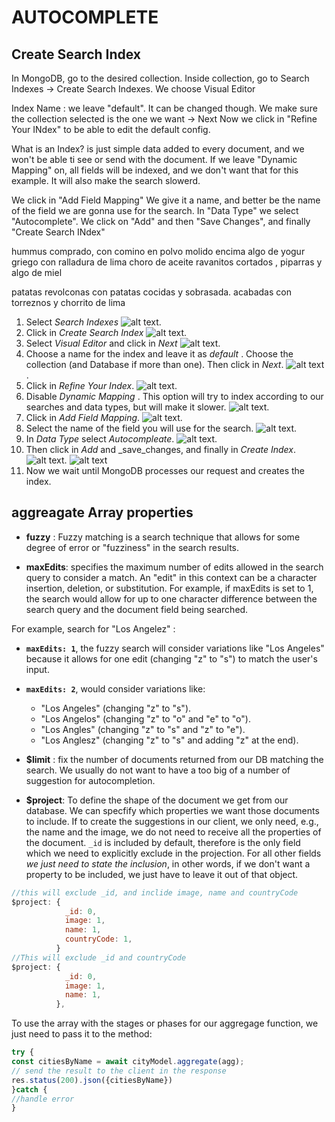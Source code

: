 # AUTOCOMPLETE

## Create Search Index

In MongoDB, go to the desired collection.
Inside collection, go to Search Indexes -> Create Search Indexes.
We choose Visual Editor

Index Name : we leave "default". It can be changed though.
We make sure the collection selected is the one we want -> Next
Now we click in "Refine Your INdex" to be able to edit the default config.

What is an Index? is just simple data added to every document, and we won't be able ti see or send with the document.
If we leave "Dynamic Mapping" on, all fields will be indexed, and we don't want that for this example. It will also make the search slowerd.

We click in "Add Field Mapping"
We give it a name, and better be the name of the field we are gonna use for the search.
In "Data Type" we select "Autocomplete". We click on "Add" and then "Save Changes", and finally "Create Search INdex"

hummus comprado, con comino en polvo molido
encima algo de yogur griego con ralladura de lima
choro de aceite
ravanitos cortados , piparras y algo de miel

patatas revolconas con patatas cocidas y sobrasada. acabadas con torreznos y  chorrito de lima

1. Select _Search Indexes_ ![alt text](./assets/1-.png).
2. Click in _Create Search Index_ ![alt text](./assets/2-.png).
3. Select _Visual Editor_ and click in _Next_ ![alt text](./assets/3-.png).
4. Choose a name for the index and leave it as _default_ . Choose the collection (and Database if more than one). Then click in _Next_. ![alt text](./assets/4-.png).
5. Click in _Refine Your Index_. ![alt text](./assets/5-.png).
6. Disable _Dynamic Mapping_ . This option will try to index according to our searches and data types, but will make it slower. ![alt text](./assets/6-.png).
7. Click in _Add Field Mapping_. ![alt text](./assets/7-.png).
8. Select the name of the field you will use for the search. ![alt text](./assets/8-.png).
9. In _Data Type_ select _Autocompleate_. ![alt text](./assets/9-.png).
10. Then  click in _Add_ and _save_changes, and finally in _Create Index_.   ![alt text](./assets/10-.png). ![alt text](./assets/11-.png)
11. Now we wait until MongoDB processes our request and creates the index.

## aggreagate Array properties

- __fuzzy__ : Fuzzy matching is a search technique that allows for some degree of error or "fuzziness" in the search results.

- __maxEdits__: specifies the maximum number of edits allowed in the search query to consider a match. An "edit" in this context can be a character insertion, deletion, or substitution.
For example, if maxEdits is set to 1, the search would allow for up to one character difference between the search query and the document field being searched.

 For example, search for "Los Angelez" :

- __`maxEdits: 1`__, the fuzzy search will consider variations like "Los Angeles" because it allows for one edit (changing "z" to "s") to match the user's input.
  
- __`maxEdits: 2`__, would consider variations like:
  - "Los Angeles" (changing "z" to "s").
  - "Los Angelos" (changing "z" to "o" and "e" to "o").
  - "Los Angles" (changing "z" to "s" and "z" to "e").
  - "Los Anglesz" (changing "z" to "s" and adding "z" at the end).
  
- __$limit__ : fix the number of documents returned from our DB matching the search. We usually do not want to have a too big of a number of suggestion for autocompletion.
- __$project__: To define the shape of the document we get from our database. We can specfify which properties we want those documents to include. If to create the suggestions in our client, we only need, e.g.,  the name and the image, we do not need to receive all the properties of the document.
`_id` is included by default, therefore is the only field which we need to explicitly exclude in the projection. For all other fields _we just need to state the inclusion_, in other words, if we don't want a property to be included, we just have to leave it out of that object.

```javascript
//this will exclude _id, and inclide image, name and countryCode
$project: {
            _id: 0,
            image: 1,
            name: 1,
            countryCode: 1,
          }
//This will exclude _id and countryCode
$project: {
            _id: 0,
            image: 1,
            name: 1,
          },
```

To use the array with the stages or phases for our aggregage function, we just need to pass it to the method:

```javascript
try {
const citiesByName = await cityModel.aggregate(agg);
// send the result to the client in the response
res.status(200).json({citiesByName})
}catch {
//handle error
}
```
